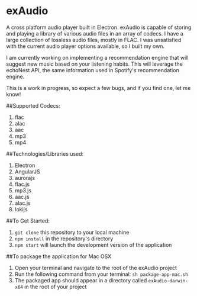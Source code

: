 # exAudio

A cross platform audio player built in Electron. exAudio is capable of storing and playing a library of various audio files in an array of codecs. I have a large collection of lossless audio files, mostly in FLAC. I was unsatisfied with the current audio player options available, so I built my own. 

I am currently working on implementing a recommendation engine that will suggest new music based on your listening habits. This will leverage the echoNest API, the same information used in Spotify's recommendation engine. 

This is a work in progress, so expect a few bugs, and if you find one, let me know!

##Supported Codecs:
1. flac
2. alac
3. aac 
4. mp3
5. mp4

##Technologies/Libraries used:
1. Electron
2. AngularJS
3. aurorajs
4. flac.js
5. mp3.js
6. aac.js
7. alac.js
8. lokijs

##To Get Started:
1. ```git clone``` this repository to your local machine
2. ```npm install``` in the repository's directory
3. ```npm start``` will launch the development version of the application

##To package the application for Mac OSX
1. Open your terminal and navigate to the root of the exAudio project
2. Run the following command from your terminal: ```sh package-app-mac.sh```
3. The packaged app should appear in a directory called ```exAudio-darwin-x64``` in the root of your project
